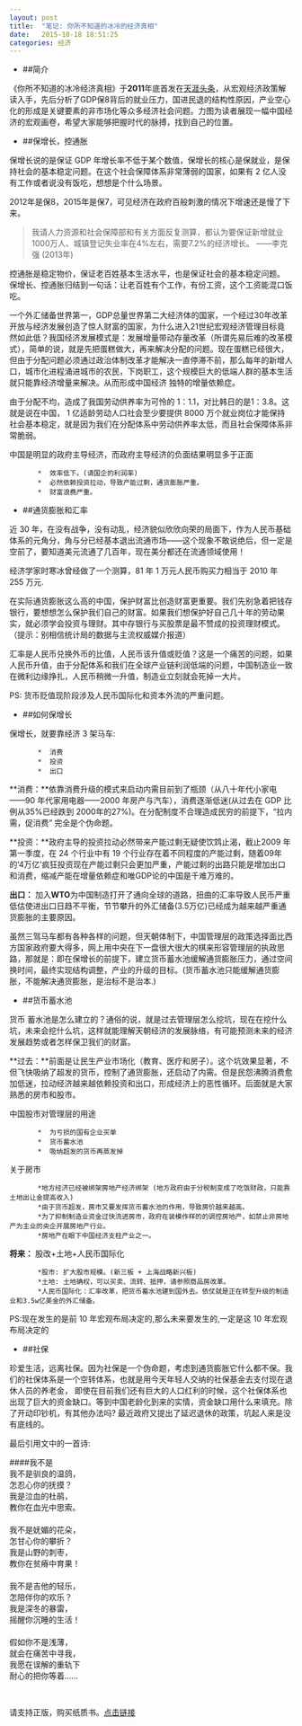 ```yaml
---
layout: post
title:  "笔记: 你所不知道的冰冷的经济真相"
date:   2015-10-18 18:51:25
categories: 经济
---
```

 
 
 * ##简介
  
《你所不知道的冰冷经济真相》于**2011**年底首发在[天涯头条](http://bbs.tianya.cn/post-develop-905898-197.shtml)，从宏观经济政策解读入手，先后分析了GDP保8背后的就业压力，国进民退的结构性原因，产业空心化的形成是关键要素的非市场化等众多经济社会问题。力图为读者展现一幅中国经济的宏观画卷，希望大家能够把握时代的脉搏，找到自己的位置。


 * ##保增长，控通胀
 
 保增长说的是保证 GDP 年增长率不低于某个数值，保增长的核心是保就业，是保持社会的基本稳定问题。在这个社会保障体系非常薄弱的国家，如果有 2 亿人没有工作或者说没有饭吃，想想是个什么场景。
 
 2012年是保8，2015年是保7，可见经济在政府百般刺激的情况下增速还是慢了下来。
 >我请人力资源和社会保障部和有关方面反复测算，都认为要保证新增就业1000万人、城镇登记失业率在4%左右，需要7.2%的经济增长。 ——李克强   (2013年)
 
 控通胀是稳定物价，保证老百姓基本生活水平，也是保证社会的基本稳定问题。
 保增长、控通胀归结到一句话：让老百姓有个工作，有份工资，这个工资能混口饭吃。
 
一个外汇储备世界第一，GDP总量世界第二大经济体的国家，一个经过30年改革开放与经济发展创造了惊人财富的国家，为什么进入21世纪宏观经济管理目标竟然如此低？我国经济发展模式是：发展增量带动存量改革（所谓先易后难的改革模式），简单的说，就是先把蛋糕做大，再来解决分配的问题。现在蛋糕已经很大，但由于分配问题必须通过政治体制改革才能解决一直停滞不前，那么每年的新增人口，城市化进程涌进城市的农民，下岗职工，这个规模巨大的低端人群的基本生活就只能靠经济增量来解决。从而形成中国经济
独特的增量依赖症。

由于分配不均，造成了我国劳动供养率为可怜的 1：1.1，对比韩日的是1：3.8。这就是说在中国， 1 亿适龄劳动人口社会至少要提供 8000 万个就业岗位才能保持社会基本稳定，就是因为我们在分配体系中劳动供养率太低，而且社会保障体系非常脆弱。

中国是明显的政府主导经济，而政府主导经济的负面结果明显多于正面
 
           *  效率低下。(请国企的利润率)
           *  必然依赖投资拉动，导致产能过剩，通货膨胀严重。
           *  财富浪费严重。
           
  * ##通货膨胀和汇率

近 30 年，在没有战争，没有动乱，经济貌似欣欣向荣的局面下，作为人民币基础体系的元角分，角与分已经基本退出流通市场——这个现象不敢说绝后，但一定是空前了，要知道美元流通了几百年，现在美分都还在流通领域使用！

经济学家时寒冰曾经做了一个测算，81 年 1 万元人民币购买力相当于 2010 年
255 万元.

在实际通货膨胀这么高的中国，保护财富比创造财富更重要。我们先别急着把钱存银行，要想想怎么保护我们自己的财富。如果我们想保护好自己几十年的劳动果实，就必须学会投资与理财。其中存银行与买股票是最不赞成的投资理财模式。（提示：别相信统计局的数据与主流权威媒介报道）

汇率是人民币兑换外币的比值，人民币该升值或贬值？这是一个痛苦的问题，如果人民币升值，由于分配体系和我们在全球产业链利润低端的问题，中国制造业一致在微利边缘挣扎，人民币稍微一升值，制造业立刻就会死掉一大片。

PS: 货币贬值现阶段涉及人民币国际化和资本外流的严重问题。

 * ##如何保增长
 
 保增长，就要靠经济 3 架马车:
 
           *  消费
           *  投资
           *  出口
  
 **消费：**依靠消费升级的模式来启动内需目前到了瓶颈（从八十年代小家电——90 年代家用电器——2000 年房产与汽车），消费逐渐低迷(从过去在 GDP 比例从35%已经跌到 2000年的27%)。在分配制度不合理造成民穷的前提下，“拉内需，促消费” 完全是个伪命题。
          
 **投资：**政府主导的投资拉动必然带来产能过剩无疑使饮鸩止渴，截止2009 年第一季度，在 24 个行业中有 19 个行业存在着不同程度的产能过剩，随着09年的‘4万亿’疯狂投资现在产能过剩只会更加严重，产能过剩的出路只能是增加出口和消费，缩减产能在增量依赖症和唯GDP论的中国是千难万难的。
  
**出口：** 加入**WTO**为中国制造打开了通向全球的道路，扭曲的汇率导致人民币严重低估使进出口日趋不平衡，节节攀升的外汇储备(3.5万亿)已经成为越来越严重通货膨胀的主要原因。
 
虽然三驾马车都有各种各样的问题，但天朝体制下，中国管理层的政策选择面比西方国家政府要大得多，网上用中央在下一盘很大很大的棋来形容管理层的执政思路，那就是：即在保增长的前提下，建立货币蓄水池缓解通货膨胀压力，通过空间换时间，最终实现结构调整，产业的升级的目标。(货币蓄水池只能缓解通货膨胀，不能解决通货膨胀，是治标不是治本.)

*   ##货币蓄水池


货币
蓄水池是怎么建立的？通俗的说，就是过去管理层怎么挖坑，现在在挖什么坑，未来会挖什么坑，这样就能理解天朝经济的发展脉络，有可能预测未来的经济发展趋势或者怎样保卫我们的财富。


 **过去：**前面是让民生产业市场化（教育、医疗和房子）。这个坑效果显著，不但飞快吸纳了超发的货币，控制了通货膨胀，还启动了内需。但是民怨沸腾消费愈加低迷，拉动经济越来越依赖投资和出口，形成经济上的恶性循环。后面就是大家熟悉的房市和股市。
 
中国股市对管理层的用途 

           *  为亏损的国有企业买单
           *  货币蓄水池
           *  吸纳超发的货币再蒸发掉

关于房市

           *地方经济已经被绑架房地产经济绑架 (地方政府由于分税制变成了吃饭财政，只能靠土地出让金提高收入)
           *由于货币超发，房市又要发挥货币蓄水池的作用，导致房价越来越高。
           *为了抑制制造业资金过快流进房市，政府在装模作样的的调控房地产，如禁止非房地产为主业的央企开展房地产行业。
           *房地产在眼下中国经济支柱产业之一。


**将来：** 股改+土地+人民币国际化

           *股市: 扩大股市规模。(新三板 + 上海战略新兴板)
           *土地: 土地确权，可以买卖、流转、抵押，请参照商品房改革。
           *人民币国际化：汇率改革，把货币蓄水池建到国外去。依仗就是正在转型升级的制造业和3.5w亿美金的外汇储备。
           

PS:现在发生的是前 10 年宏观布局决定的,那么未来要发生的,一定是这 10 年宏观布局决定的

*   ##社保


珍爱生活，远离社保。因为社保是一个伪命题，考虑到通货膨胀它什么都不保。我们的社保体系是一个空转体系，也就是用今天年轻人交纳的社保基金去支付现在退休人员的养老金， 即使在目前我们还有巨大的人口红利的时候，这个社保体系也出现了巨大的资金缺口。等到中国老龄化到来的实情，资金缺口用什么来填充。除了开动印钞机，有其他办法吗? 最近政府又提出了延迟退休的政策，坑起人来是没有底线的。


最后引用文中的一首诗:

####我不是
　　
　　<br>我不是驯良的温鸽，
　　<br>怎忍心你的抚摸？
　　<br>我是泣血的杜鹃，
　　<br>教你在血光中思索。
　　<br>
　　<br>我不是妩媚的花朵，
　　<br>怎甘心你的攀折？
　　<br>我是山野的刺枣，
　　<br>教你在贫瘠中育果！
　　<br>
　　<br>我不是吉他的轻乐，
　　<br>怎陪伴你的欢乐？
　　<br>我是深冬的暴雷，
　　<br>摇醒你沉睡的生活！
　　<br>
　　<br>假如你不是浅薄，
　　<br>就会在痛苦中寻我，
　　<br>我愿在误解的重轨下
　　<br>耐心的把你等着……

<p><br>
 
请支持正版，购买纸质书。<a href="http://www.amazon.cn/%E4%BB%8A%E9%98%85%E2%80%A2%E7%BB%8F%E6%B5%8E-%E4%BD%A0%E6%89%80%E4%B8%8D%E7%9F%A5%E9%81%93%E7%9A%84%E5%86%B0%E5%86%B7%E7%BB%8F%E6%B5%8E%E7%9C%9F%E7%9B%B8-%E8%A2%81%E6%B5%A9/dp/B007P7RK04" target="_blank">点击链接
  
  
